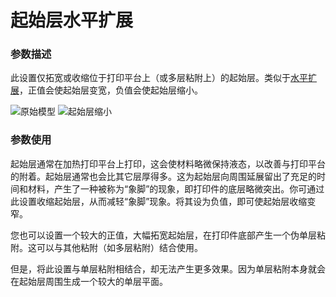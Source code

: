 起始层水平扩展
===

### **参数描述**

此设置仅拓宽或收缩位于打印平台上（或多层粘附上）的起始层。类似于[水平扩展](xy_offset.md)，正值会使起始层变宽，负值会使起始层缩小。

![原始模型](../images/xy_offset_layer_0_original.png) 
![起始层缩小](../images/xy_offset_layer_0_enabled.png)

### **参数使用**

起始层通常在加热打印平台上打印，这会使材料略微保持液态，以改善与打印平台的附着。起始层通常也会比其它层厚得多。这为起始层向周围延展留出了充足的时间和材料，产生了一种被称为“象脚”的现象，即打印件的底层略微突出。你可通过此设置收缩起始层，从而减轻“象脚”现象。将其设为负值，即可使起始层收缩变窄。

您也可以设置一个较大的正值，大幅拓宽起始层，在打印件底部产生一个伪单层粘附。这可以与其他粘附（如多层粘附）结合使用。

但是，将此设置与单层粘附相结合，却无法产生更多效果。因为单层粘附本身就会在起始层周围生成一个较大的单层平面。